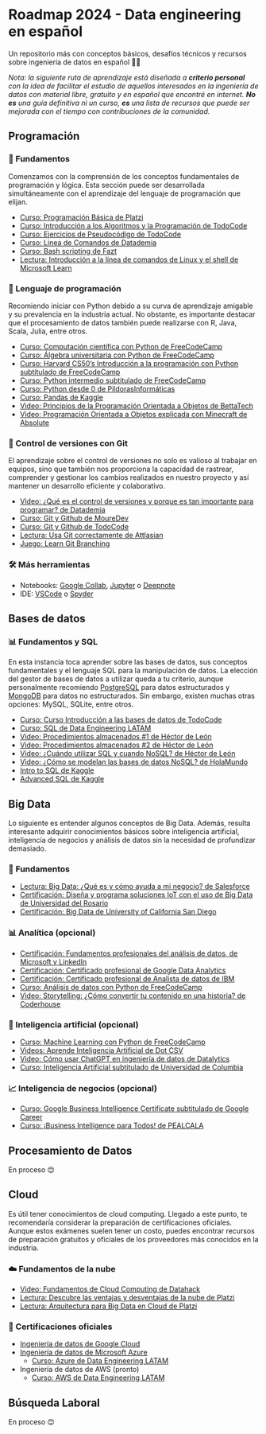 # Roadmap 2024 - Data engineering en español
Un repositorio más con conceptos básicos, desafíos técnicos y recursos sobre ingeniería de datos en español 🧙✨

*Nota: la siguiente ruta de aprendizaje está diseñada a **criterio personal** con la idea de facilitar el estudio de aquellos interesados en la ingeniería de datos con material libre, gratuito y en español que encontré en internet. **No es** una guía definitiva ni un curso, **es** una lista de recursos que puede ser mejorada con el tiempo con contribuciones de la comunidad.*

## Programación
### 🚀 Fundamentos

Comenzamos con la comprensión de los conceptos fundamentales de programación y lógica. Esta sección puede ser desarrollada simultáneamente con el aprendizaje del lenguaje de programación que elijan.

- [Curso: Programación Básica de Platzi](https://platzi.com/cursos/programacion-basica/)
- [Curso: Introducción a los Algoritmos y la Programación de TodoCode](https://www.youtube.com/playlist?list=PLQxX2eiEaqbzRVxjkstjLmmn9enb0x3zi)
- [Curso: Ejercicios de Pseudocódigo de TodoCode](https://www.youtube.com/playlist?list=PLQxX2eiEaqbwHMRObsvtRSb6sA43msUJt)
- [Curso: Linea de Comandos de Datademia](https://www.youtube.com/playlist?list=PLlhVpWerA0KzfxmP5CRFvmnEkRFldCUqI)
- [Curso: Bash scripting de Fazt](https://www.youtube.com/playlist?list=PLL0TiOXBeDai--LxFT1tro1qzO4Ayg5p_)
- [Lectura: Introducción a la línea de comandos de Linux y el shell de Microsoft Learn](https://learn.microsoft.com/es-es/training/paths/shell/)

### 🐍 Lenguaje de programación

Recomiendo iniciar con Python debido a su curva de aprendizaje amigable y su prevalencia en la industria actual. No obstante, es importante destacar que el procesamiento de datos también puede realizarse con R, Java, Scala, Julia, entre otros.

- [Curso: Computación científica con Python de FreeCodeCamp](https://www.freecodecamp.org/learn/scientific-computing-with-python/)
- [Curso: Álgebra universitaria con Python de FreeCodeCamp](https://www.freecodecamp.org/learn/college-algebra-with-python/)
- [Curso: Harvard CS50’s Introducción a la programación con Python subtítulado de FreeCodeCamp](https://www.youtube.com/watch?v=nLRL_NcnK-4&ab_channel=freeCodeCamp.org)
- [Curso: Python intermedio subtitulado de FreeCodeCamp](https://www.youtube.com/watch?v=HGOBQPFzWKo&ab_channel=freeCodeCamp.org)
- [Curso: Python desde 0 de PildorasInformáticas](https://www.youtube.com/playlist?list=PLU8oAlHdN5BlvPxziopYZRd55pdqFwkeS)
- [Curso: Pandas de Kaggle](https://www.kaggle.com/learn/pandas)
- [Video: Principios de la Programación Orientada a Objetos de BettaTech](https://www.youtube.com/watch?v=tTPeP5dVuA4&ab_channel=BettaTech)
- [Video: Programación Orientada a Objetos explicada con Minecraft de Absolute](https://www.youtube.com/playlist?list=PL-9YbO84eUcfKPIbzI6-ledKGY_6_Fvcj)

### 🔄 Control de versiones con Git

El aprendizaje sobre el control de versiones no solo es valioso al trabajar en equipos, sino que también nos proporciona la capacidad de rastrear, comprender y gestionar los cambios realizados en nuestro proyecto y así mantener un desarrollo eficiente y colaborativo.

- [Video: ¿Qué es el control de versiones y porque es tan importante para programar? de Datademia](https://www.youtube.com/watch?v=8HSjmgeJxqg&ab_channel=Datademia)
- [Curso: Git y Github de MoureDev](https://www.youtube.com/watch?v=3GymExBkKjE&ab_channel=MoureDevbyBraisMoure)
- [Curso: Git y Github de TodoCode](https://www.youtube.com/playlist?list=PLQxX2eiEaqby-qh4raiKfYyb4T7WyHsfW)
- [Lectura: Usa Git correctamente de Attlasian](https://www.atlassian.com/es/git)
- [Juego: Learn Git Branching](https://learngitbranching.js.org/?locale=es_AR)

### 🛠️ Más herramientas

- Notebooks: [Google Collab](https://colab.google/), [Jupyter](https://jupyter.org/) o [Deepnote](https://deepnote.com/)
- IDE: [VSCode](https://code.visualstudio.com/) o [Spyder](https://www.spyder-ide.org/)

## Bases de datos
### 📊 Fundamentos y SQL
En esta instancia toca aprender sobre las bases de datos, sus conceptos fundamentales y el lenguaje SQL para la manipulación de datos.
La elección del gestor de bases de datos a utilizar queda a tu criterio, aunque personalmente recomiendo [PostgreSQL](https://www.postgresql.org/) para datos estructurados y [MongoDB](https://www.mongodb.com/es) para datos no estructurados. Sin embargo, existen muchas otras opciones: MySQL, SQLite, entre otros.
- [Curso: Curso Introducción a las bases de datos de TodoCode](https://www.youtube.com/playlist?list=PLQxX2eiEaqbwcW3dkmUqJq7B-SXHyCglf)
- [Curso: SQL de Data Engineering LATAM](https://www.youtube.com/playlist?list=PLdxuOh58KNA6ybDbpk4pmk5BCxluqz5cS)
- [Video: Procedimientos almacenados #1 de Héctor de León](https://youtu.be/NCcc2aISGtE?si=SZpgTmkSRmYzzmRd)
- [Video: Procedimientos almacenados #2 de Héctor de León](https://youtu.be/B9yw925kdiw?si=WwndA4YEmzKS3MsN)
- [Video: ¿Cuándo utilizar SQL y cuando NoSQL? de Héctor de León](https://www.youtube.com/watch?v=EwJlyyq2urE&list=PLWYKfSbdsjJi6lb_dZ-UrGwRCJxmjhapl&index=9&ab_channel=hdeleon.net)
- [Video: ¿Cómo se modelan las bases de datos NoSQL? de HolaMundo](https://youtu.be/Zdlude8l8w4?si=gfIqq3gknpT4nDT4)
- [Intro to SQL de Kaggle](https://www.kaggle.com/learn/intro-to-sql)
- [Advanced SQL de Kaggle](https://www.kaggle.com/learn/advanced-sql)

## Big Data
Lo siguiente es entender algunos conceptos de Big Data. Además, resulta interesante adquirir conocimientos básicos sobre inteligencia artificial, inteligencia de negocios y análisis de datos sin la necesidad de profundizar demasiado.
### 🚀 Fundamentos
- [Lectura: Big Data: ¿Qué es y cómo ayuda a mi negocio? de Salesforce](https://www.salesforce.com/mx/blog/big-data/)
- [Certificación: Diseña y programa soluciones IoT con el uso de Big Data de Universidad del Rosario](https://www.edx.org/es/certificates/professional-certificate/urosariox-internet-de-las-cosas-iot-big-data-y-sus-aplicaciones?index=spanish_product&queryID=b0edf1baa13ad200be83166c876cea13&position=1&results_level=second-level-results&term=big+data&objectID=program-04e59d90-d7a3-48bb-a1f6-603982989153&campaign=Internet+de+las+cosas+%28IoT%29%2C+Big+Data+y+sus+aplicaciones&source=edX&product_category=professional-certificate&placement_url=https%3A%2F%2Fwww.edx.org%2Fes%2Fsearch)
- [Certificación: Big Data de University of California San Diego](https://www.coursera.org/specializations/big-data)
### 📊 Analítica (opcional)
- [Certificación: Fundamentos profesionales del análisis de datos, de Microsoft y LinkedIn](https://www.linkedin.com/learning/paths/fundamentos-profesionales-del-analisis-de-datos-por-microsoft-y-linkedin?src=direct%2Fnone&veh=direct%2Fnone)
- [Certificación: Certificado profesional de Google Data Analytics](https://www.coursera.org/professional-certificates/google-data-analytics#courses)
- [Certificación: Certificado profesional de Analista de datos de IBM](https://www.coursera.org/professional-certificates/ibm-data-analyst)
- [Curso: Análisis de datos con Python de FreeCodeCamp](https://www.freecodecamp.org/learn/data-analysis-with-python/)
- [Video: Storytelling: ¿Cómo convertir tu contenido en una historia? de Coderhouse](https://www.youtube.com/watch?v=pPHRb1dVRDE&ab_channel=Coderhouse)
### 🤖 Inteligencia artificial (opcional)
- [Curso: Machine Learning con Python de FreeCodeCamp](https://www.freecodecamp.org/learn/machine-learning-with-python/)
- [Videos: Aprende Inteligencia Artificial de Dot CSV](https://www.youtube.com/playlist?list=PL-Ogd76BhmcC_E2RjgIIJZd1DQdYHcVf0)
- [Video: Cómo usar ChatGPT en ingeniería de datos de Datalytics](https://www.youtube.com/watch?v=cg9VGCqLe9U&ab_channel=Datalytics)
- [Curso: Inteligencia Artificial subtitulado de Universidad de Columbia](https://www.edx.org/es/learn/artificial-intelligence/columbia-university-artificial-intelligence-ai)
### 📈 Inteligencia de negocios (opcional)
- [Curso: Google Business Intelligence Certificate subtitulado de Google Career](https://www.youtube.com/playlist?list=PLTZYG7bZ1u6r3YwRBuSE7xIMYAiN2Bl85)
- [Curso: ¡Business Intelligence para Todos! de PEALCALA](https://www.youtube.com/playlist?list=PLCpKRQB2yv13cmUkcVlxVWA3md3uE9u3N)

## Procesamiento de Datos

En proceso 😊

## Cloud

Es útil tener conocimientos de cloud computing. Llegado a este punto, te recomendaría considerar la preparación de certificaciones oficiales. Aunque estos exámenes suelen tener un costo, puedes encontrar recursos de preparación gratuitos y oficiales de los proveedores más conocidos en la industria.

### ☁️ Fundamentos de la nube

- [Video: Fundamentos de Cloud Computing de Datahack](https://www.youtube.com/watch?v=ck9qignm_uY&ab_channel=Datahack)
- [Lectura: Descubre las ventajas y desventajas de la nube de Platzi](https://platzi.com/blog/ventajas-y-desventajas-de-la-nube-guia-completa/)
- [Lectura: Arquitectura para Big Data en Cloud de Platzi](https://platzi.com/blog/arquitectura-para-big-data-cloud/)

### 📜 Certificaciones oficiales

- [Ingeniería de datos de Google Cloud](https://www.cloudskillsboost.google/paths/16?hl=es-419)
- [Ingeniería de datos de Microsoft Azure](https://learn.microsoft.com/es-es/credentials/certifications/exams/dp-203/)
    - [Curso: Azure de Data Engineering LATAM](https://www.youtube.com/playlist?list=PLdxuOh58KNA5KdJXw7Z3TZMgKD90guixl)
- Ingeniería de datos de AWS (pronto)
    - [Curso: AWS de Data Engineering LATAM](https://www.youtube.com/playlist?list=PLdxuOh58KNA5wi_1xtajCa9WjpobZUZl-)

## Búsqueda Laboral
En proceso 😊

